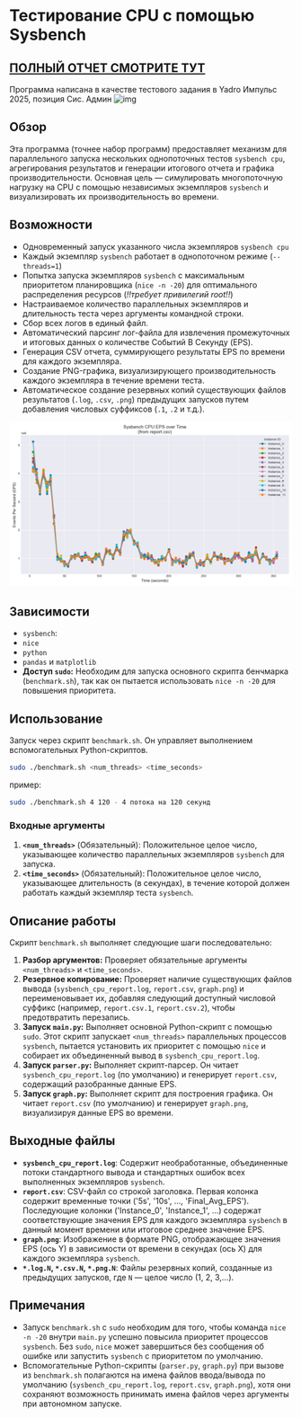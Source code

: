 # Тестирование CPU с помощью Sysbench
## [ПОЛНЫЙ ОТЧЕТ СМОТРИТЕ ТУТ](https://github.com/alice3e/YADRO_benchmarking/blob/main/docs/report.md)

Программа написана в качестве тестового задания в Yadro Импульс 2025, позиция Сис. Админ
![img](https://edu.yadro.com/static/images/impulse/logo.svg)

## Обзор

Эта программа (точнее набор программ) предоставляет механизм для параллельного запуска нескольких однопоточных тестов `sysbench cpu`, агрегирования результатов и генерации итогового отчета и графика производительности. Основная цель — симулировать многопоточную нагрузку на CPU с помощью независимых экземпляров `sysbench` и визуализировать их производительность во времени.

## Возможности

* Одновременный запуск указанного числа экземпляров `sysbench cpu`
* Каждый экземпляр `sysbench` работает в однопоточном режиме (`--threads=1`)
* Попытка запуска экземпляров `sysbench` с максимальным приоритетом планировщика (`nice -n -20`) для оптимального распределения ресурсов (*!!требует привилегий root!!*)
* Настраиваемое количество параллельных экземпляров и длительность теста через аргументы командной строки.
* Сбор всех логов в единый файл.
* Автоматический парсинг лог-файла для извлечения промежуточных и итоговых данных о количестве Событий В Секунду (EPS).
* Генерация CSV отчета, суммирующего результаты EPS по времени для каждого экземпляра.
* Создание PNG-графика, визуализирующего производительность каждого экземпляра в течение времени теста.
* Автоматическое создание резервных копий существующих файлов результатов (`.log`, `.csv`, `.png`) предыдущих запусков путем добавления числовых суффиксов (`.1`, `.2` и т.д.).

![img](docs/examples/macbook-m3pro/graph.png)

## Зависимости

* `sysbench`:
* `nice`
* `python`
* `pandas` и `matplotlib`
* **Доступ `sudo`:** Необходим для запуска основного скрипта бенчмарка (`benchmark.sh`), так как он пытается использовать `nice -n -20` для повышения приоритета.

## Использование

Запуск через скрипт `benchmark.sh`. Он управляет выполнением вспомогательных Python-скриптов.

```bash
sudo ./benchmark.sh <num_threads> <time_seconds>
```

пример:

```bash
sudo ./benchmark.sh 4 120 - 4 потока на 120 секунд
```

### Входные аргументы

1. **`<num_threads>`** (Обязательный): Положительное целое число, указывающее количество параллельных экземпляров `sysbench` для запуска.
2. **`<time_seconds>`** (Обязательный): Положительное целое число, указывающее длительность (в секундах), в течение которой должен работать каждый экземпляр теста `sysbench`.

## Описание работы

Скрипт `benchmark.sh` выполняет следующие шаги последовательно:

1. **Разбор аргументов:** Проверяет обязательные аргументы `<num_threads>` и `<time_seconds>`.
2. **Резервное копирование:** Проверяет наличие существующих файлов вывода (`sysbench_cpu_report.log`, `report.csv`, `graph.png`) и переименовывает их, добавляя следующий доступный числовой суффикс (например, `report.csv.1`, `report.csv.2`), чтобы предотвратить перезапись.
3. **Запуск `main.py`:** Выполняет основной Python-скрипт с помощью `sudo`. Этот скрипт запускает `<num_threads>` параллельных процессов `sysbench`, пытается установить их приоритет с помощью `nice` и собирает их объединенный вывод в `sysbench_cpu_report.log`.
4. **Запуск `parser.py`:** Выполняет скрипт-парсер. Он читает `sysbench_cpu_report.log` (по умолчанию) и генерирует `report.csv`, содержащий разобранные данные EPS.
5. **Запуск `graph.py`:** Выполняет скрипт для построения графика. Он читает `report.csv` (по умолчанию) и генерирует `graph.png`, визуализируя данные EPS во времени.

## Выходные файлы

* **`sysbench_cpu_report.log`**: Содержит необработанные, объединенные потоки стандартного вывода и стандартных ошибок всех выполненных экземпляров `sysbench`.
* **`report.csv`**: CSV-файл со строкой заголовка. Первая колонка содержит временные точки ('5s', '10s', ..., 'Final_Avg_EPS'). Последующие колонки ('Instance_0', 'Instance_1', ...) содержат соответствующие значения EPS для каждого экземпляра `sysbench` в данный момент времени или итоговое среднее значение EPS.
* **`graph.png`**: Изображение в формате PNG, отображающее значения EPS (ось Y) в зависимости от времени в секундах (ось X) для каждого экземпляра `sysbench`.
* **`*.log.N`, `*.csv.N`, `*.png.N`**: Файлы резервных копий, созданные из предыдущих запусков, где `N` — целое число (1, 2, 3,...).

## Примечания

* Запуск `benchmark.sh` с `sudo` необходим для того, чтобы команда `nice -n -20` внутри `main.py` успешно повысила приоритет процессов `sysbench`. Без `sudo`, `nice` может завершиться без сообщения об ошибке или запустить `sysbench` с приоритетом по умолчанию.
* Вспомогательные Python-скрипты (`parser.py`, `graph.py`) при вызове из `benchmark.sh` полагаются на имена файлов ввода/вывода по умолчанию (`sysbench_cpu_report.log`, `report.csv`, `graph.png`), хотя они сохраняют возможность принимать имена файлов через аргументы при автономном запуске.
